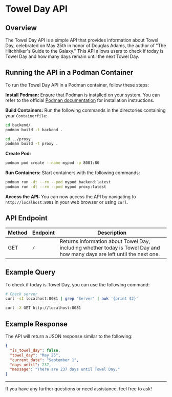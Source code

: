 # Towel Day API

## Overview
The Towel Day API is a simple API that provides information about Towel Day, celebrated on May 25th in honor of Douglas Adams, the author of "The Hitchhiker's Guide to the Galaxy." This API allows users to check if today is Towel Day and how many days remain until the next Towel Day.

## Running the API in a Podman Container

To run the Towel Day API in a Podman container, follow these steps:

**Install Podman:**
Ensure that Podman is installed on your system. You can refer to the official [Podman documentation](https://podman.io/getting-started/installation) for installation instructions.

**Build Containers:**
Run the following commands in the directories containing your `Containerfile`:

```bash
cd backend/
podman build -t backend .

cd ../proxy
podman build -t proxy .

```

**Create Pod:**
```bash
podman pod create --name mypod -p 8081:80
```

**Run Containers:**
Start containers with the following commands:

```bash
podman run -dt --rm --pod mypod backend:latest
podman run -dt --rm --pod mypod proxy:latest
```

**Access the API:**
You can now access the API by navigating to `http://localhost:8081` in your web browser or using `curl`.

## API Endpoint

| Method | Endpoint               | Description                          |
|--------|------------------------|--------------------------------------|
| GET    | `/`        | Returns information about Towel Day, including whether today is Towel Day and how many days are left until the next one. |

## Example Query

To check if today is Towel Day, you can use the following command:

```bash
# Check server
curl -sI localhost:8081 | grep "Server" | awk '{print $2}'

curl -X GET http://localhost:8081
```

## Example Response

The API will return a JSON response similar to the following:

```json
{
  "is_towel_day": false,
  "towel_day": "May 25",
  "current_date": "September 1",
  "days_until": 237,
  "message": "There are 237 days until Towel Day."
}
```

---

If you have any further questions or need assistance, feel free to ask!

